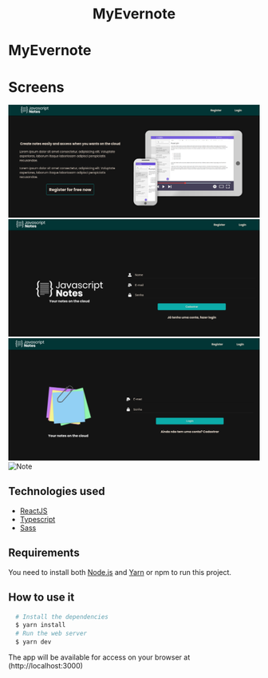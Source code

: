 <h1 align="center">
   MyEvernote
</h1>

# MyEvernote

# Screens

![Home](./.screens/home.png)
![Register](./.screens/register.png)
![Login](./.screens/login.png)
![Note](./.screens/notes_content.png)

## Technologies used
  - [ReactJS](https://pt-br.reactjs.org)
  - [Typescript](https://www.typescriptlang.org)
  - [Sass](https://www.styled-components.com)

## Requirements

You need to install both [Node.js](https://nodejs.org) and [Yarn](https://yarnpkg.com) or npm to run this project.

## How to use it

```bash
  # Install the dependencies
  $ yarn install
  # Run the web server
  $ yarn dev
```

The app will be available for access on your browser at (http://localhost:3000)
